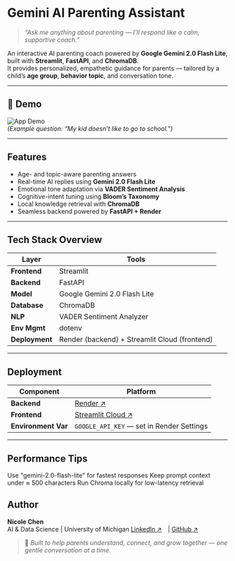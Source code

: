 # Gemini AI Parenting Assistant

> _“Ask me anything about parenting — I’ll respond like a calm, supportive coach.”_

An interactive AI parenting coach powered by **Google Gemini 2.0 Flash Lite**, built with **Streamlit**, **FastAPI**, and **ChromaDB**.  
It provides personalized, empathetic guidance for parents — tailored by a child’s **age group**, **behavior topic**, and conversation tone.

---

## 🌟 Demo

![App Demo](parenting_project/demo.png)  
_(Example question: “My kid doesn’t like to go to school.”)_

---

## Features

- Age- and topic-aware parenting answers  
- Real-time AI replies using **Gemini 2.0 Flash Lite**  
- Emotional tone adaptation via **VADER Sentiment Analysis**  
- Cognitive-intent tuning using **Bloom’s Taxonomy**  
- Local knowledge retrieval with **ChromaDB**  
- Seamless backend powered by **FastAPI + Render**

---

## Tech Stack Overview

| Layer          | Tools                                         |
| -------------- | --------------------------------------------- |
| **Frontend**   | Streamlit                                     |
| **Backend**    | FastAPI                                       |
| **Model**      | Google Gemini 2.0 Flash Lite                  |
| **Database**   | ChromaDB                                      |
| **NLP**        | VADER Sentiment Analyzer                      |
| **Env Mgmt**   | dotenv                                        |
| **Deployment** | Render (backend) + Streamlit Cloud (frontend) |

---

## Deployment

| **Component**       | **Platform**                                    |
| ------------------- | ----------------------------------------------- |
| **Backend**         | [Render ↗](https://render.com)                  |
| **Frontend**        | [Streamlit Cloud ↗](https://streamlit.io/cloud) |
| **Environment Var** | `GOOGLE_API_KEY` — set in Render Settings       |

---

## Performance Tips

Use "gemini-2.0-flash-lite" for fastest responses
Keep prompt context under ≈ 500 characters
Run Chroma locally for low-latency retrieval

## Author

**Nicole Chen**  
AI & Data Science | University of Michigan
[LinkedIn ↗](https://www.linkedin.com/in/nicoolesy) | [GitHub ↗](https://github.com/nicoolesy)

> 🧡 _Built to help parents understand, connect, and grow together — one gentle conversation at a time._
